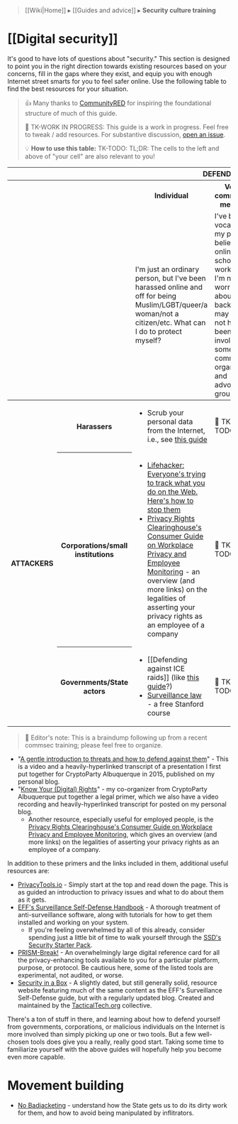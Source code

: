 > [[Wiki|Home]] ▸ [[Guides and advice]] ▸ **Security culture training**

# [[Digital security]]

It's good to have lots of questions about "security." This section is designed to point you in the right direction towards existing resources based on your concerns, fill in the gaps where they exist, and equip you with enough Internet street smarts for you to feel safer online. Use the following table to find the best resources for your situation.

> 👍 Many thanks to [CommunityRED](http://communityred.org/) for inspiring the foundational structure of much of this guide.
> 
> 🚧 TK-WORK IN PROGRESS: This guide is a work in progress. Feel free to tweak / add resources. For substantive discussion, [open an issue](https://github.com/AnarchoTechNYC/meta/issues/new).
> 
> 💡 **How to use this table:** TK-TODO: TL;DR: The cells to the left and above of "your cell" are also relevant to you!

<table>
<thead>
    <tr>
      <th></th>
      <th></th>
      <th colspan="3">DEFENDER</th>
    </tr>
    <tr>
        <th></th>
        <th></th>
        <th>Individual</th>
        <th>Vocal community member</th>
        <th>Targeted activist</th>
    </tr>
    <tr>
        <td></td>
        <td></td>
        <td>
            <img src="https://github.com/mcMMO-Dev/mcMMO/wiki/images/player-64x.png" alt="" align="left" />
            I'm just an ordinary person, but I've been harassed online and off for being Muslim/LGBT/queer/a woman/not a citizen/etc. What can I do to protect myself?
        </td>
        <td>
            I've been vocal about my political beliefs online/at school/at work, and I'm now I'm worried about a backlash. I may or may not have been involved in some community organizing and advocacy groups.
        </td>
        <td>
            <img src="https://github.com/mcMMO-Dev/mcMMO/wiki/images/admin-64x.png" alt="" align="left" />
            I've been personally targeted for my activism and for speaking out about issues important to me already, and I want to do everything I can to protect myself from sophisticated, dedicated, frightening attackers.
        </td>
    </tr>
</thead>
<tbody>
    <tr>
        <th rowspan="3">ATTACKERS</th>
        <th>Harassers</th>
        <td>
            <!-- Individuals being targeted by lone harassers or a group (of other individuals). -->
            <ul>
                <li>Scrub your personal data from the Internet, i.e., see <a href="https://medium.com/@CommunityRED/feeling-scared-me-too-6ff2300e6836">this guide</a></li>
            </ul>
        </td>
        <td>
            <!-- Vocal community member being targeted by "enemy" groups. -->
            🚧 TK-TODO
        </td>
        <td>
            <!-- Prominent activist being targeted by hate groups. -->
            🚧 TK-TODO
        </td>
    </tr>
    <tr>
        <th>Corporations/small institutions</th>
        <td>
            <!-- Individuals' data being collected by corporate interests. -->
            <ul>
                <li>
                    <a href="https://lifehacker.com/5887140/everyones-trying-to-track-what-you-do-on-the-web-heres-how-to-stop-them">Lifehacker: Everyone's trying to track what you do on the Web. Here's how to stop them</a>
                </li>
                <li>
                    <a href="https://www.privacyrights.org/consumer-guides/workplace-privacy-and-employee-monitoring">Privacy Rights Clearinghouse's Consumer Guide on Workplace Privacy and Employee Monitoring</a> - an overview (and more links) on the legalities of asserting your privacy rights as an employee of a company
                </li>
            </ul>
        </td>
        <td>
            <!-- Vocal community member being monitored by a company. -->
            🚧 TK-TODO
        </td>
        <td>
            <!-- Prominent activist being targeted by multinational. -->
            🚧 TK-TODO
        </td>
    </tr>
    <tr>
        <th>Governments/State actors</th>
        <td>
            <!-- Individuals being targeted by sophisticated attackers. -->
            <ul>
                <li>
                    [[Defending against ICE raids]] (like <a href="http://jlovelaw.com/updates/latest-news/157-how-to-protect-yourself-against-ice-raids">this guide</a>?)
                </li>
                <li>
                    <a href="http://online.stanford.edu/course/surveillance-law">Surveillance law</a> - a free Stanford course
                </li>
            </ul>
        </td>
        <td>
            <!-- Community members/advocates being targeted by sophisticated attackers. -->
            🚧 TK-TODO
        </td>
        <td>
            <!-- Prominent activists being targeted by sophisticated attackers for their activism. -->
            🚧 TK-TODO
        </td>
    </tr>
</tbody>
</table>

> 📝 Editor's note: This is a braindump following up from a recent commsec training; please feel free to organize.

* "[A gentle introduction to threats and how to defend against them](https://maymay.net/blog/2015/07/28/cryptoparty-albuquerque-a-gentle-introduction-to-threats-and-how-to-defend-against-them/)" - This is a video and a heavily-hyperlinked transcript of a presentation I first put together for CryptoParty Albuquerque in 2015, published on my personal blog.
* "[Know Your (Digital) Rights](https://maymay.net/blog/2015/08/08/cryptoparty-albuquerque-know-your-digital-rights/)" - my co-organizer from CryptoParty Albuquerque put together a legal primer, which we also have a video recording and heavily-hyperlinked transcript for posted on my personal blog.
  * Another resource, especially useful for employed people, is the [Privacy Rights Clearinghouse's Consumer Guide on Workplace Privacy and Employee Monitoring](https://www.privacyrights.org/consumer-guides/workplace-privacy-and-employee-monitoring), which gives an overview (and more links) on the legalities of asserting your privacy rights as an employee of a company.

In addition to these primers and the links included in them, additional useful resources are:

* [PrivacyTools.io](https://privacytools.io/) - Simply start at the top and read down the page. This is as guided an introduction to privacy issues and what to do about them as it gets.
* [EFF's Surveillance Self-Defense Handbook](https://ssd.eff.org/) - A thorough treatment of anti-surveillance software, along with tutorials for how to get them installed and working on your system.
  * If you're feeling overwhelmed by all of this already, consider spending just a little bit of time to walk yourself through the [SSD's Security Starter Pack](https://ssd.eff.org/en/playlist/want-security-starter-pack).
* [PRISM-Break!](https://prism-break.org/) - An overwhelmingly large digital reference card for all the privacy-enhancing tools available to you for a particular platform, purpose, or protocol. Be cautious here, some of the listed tools are experimental, not audited, or worse.
* [Security in a Box](https://securityinabox.org/) - A slightly dated, but still generally solid, resource website featuring much of the same content as the EFF's Surveillance Self-Defense guide, but with a regularly updated blog. Created and maintained by the [TacticalTech.org](https://tacticaltech.org/) collective.

There's a ton of stuff in there, and learning about how to defend yourself from governments, corporations, or malicious individuals on the Internet is more involved than simply picking up one or two tools. But a few well-chosen tools does give you a really, really good start. Taking some time to familiarize yourself with the above guides will hopefully help you become even more capable.

# Movement building

* [No Badjacketing](https://twincitiesgdc.org/badjacketing/) - understand how the State gets us to do its dirty work for them, and how to avoid being manipulated by inflitrators.